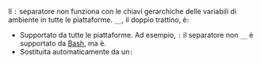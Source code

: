 Il `:` separatore non funziona con le chiavi gerarchiche delle variabili di ambiente in tutte le piattaforme. `__`, il doppio trattino, è:

* Supportato da tutte le piattaforme. Ad esempio, `:` il separatore non `__` è supportato da [Bash](https://linuxhint.com/bash-environment-variables/), ma è.
* Sostituita automaticamente da un`:`